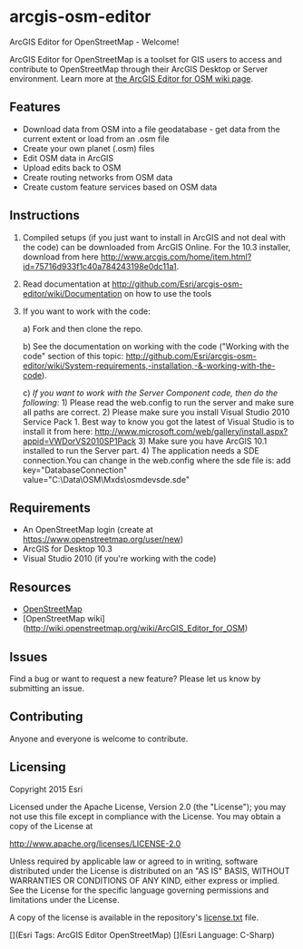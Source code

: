 # arcgis-osm-editor

ArcGIS Editor for OpenStreetMap - Welcome!

ArcGIS Editor for OpenStreetMap is a toolset for GIS users to access and contribute to OpenStreetMap through their ArcGIS Desktop or Server environment.  Learn more at [the ArcGIS Editor for OSM wiki page](https://github.com/Esri/arcgis-osm-editor/wiki).

## Features
* Download data from OSM into a file geodatabase - get data from the current extent or load from an .osm file
* Create your own planet (.osm) files
* Edit OSM data in ArcGIS
* Upload edits back to OSM
* Create routing networks from OSM data
* Create custom feature services based on OSM data

## Instructions
1. Compiled setups (if you just want to install in ArcGIS and not deal with the code) can be downloaded from ArcGIS Online.  For the 10.3 installer, download from here http://www.arcgis.com/home/item.html?id=75716d933f1c40a784243198e0dc11a1.


2. Read documentation at http://github.com/Esri/arcgis-osm-editor/wiki/Documentation on how to use the tools


3. If you want to work with the code:
	
	a) Fork and then clone the repo. 
	
	b) See the documentation on working with the code ("Working with the code" section of this topic: http://github.com/Esri/arcgis-osm-editor/wiki/System-requirements,-installation,-&-working-with-the-code).
	
	c) *If you want to work with the Server Component code, then do the following*: 
		1) Please read the web.config to run the server and make sure all paths are correct.
		2) Please make sure you install Visual Studio 2010 Service Pack 1. Best way to know you got the latest of Visual Studio is to install it from here: http://www.microsoft.com/web/gallery/install.aspx?appid=VWDorVS2010SP1Pack
		3) Make sure you have ArcGIS 10.1 installed to run the Server part.
		4) The application needs a SDE connection.You can change in the web.config where the sde file is:
    	 	 add key="DatabaseConnection" value="C:\Data\OSM\Mxds\osmdevsde.sde"

## Requirements

* An OpenStreetMap login (create at https://www.openstreetmap.org/user/new)
* ArcGIS for Desktop 10.3
* Visual Studio 2010 (if you're working with the code)

## Resources

* [OpenStreetMap](http://www.openstreetmap.org)
* [OpenStreetMap wiki] (http://wiki.openstreetmap.org/wiki/ArcGIS_Editor_for_OSM)

## Issues

Find a bug or want to request a new feature?  Please let us know by submitting an issue.

## Contributing

Anyone and everyone is welcome to contribute. 

## Licensing
Copyright 2015 Esri

Licensed under the Apache License, Version 2.0 (the "License");
you may not use this file except in compliance with the License.
You may obtain a copy of the License at

   http://www.apache.org/licenses/LICENSE-2.0

Unless required by applicable law or agreed to in writing, software
distributed under the License is distributed on an "AS IS" BASIS,
WITHOUT WARRANTIES OR CONDITIONS OF ANY KIND, either express or implied.
See the License for the specific language governing permissions and
limitations under the License.

A copy of the license is available in the repository's [license.txt]( https://github.com/Esri/arcgis-osm-editor/blob/master/license.txt) file.

[](Esri Tags: ArcGIS Editor OpenStreetMap)
[](Esri Language: C-Sharp)
